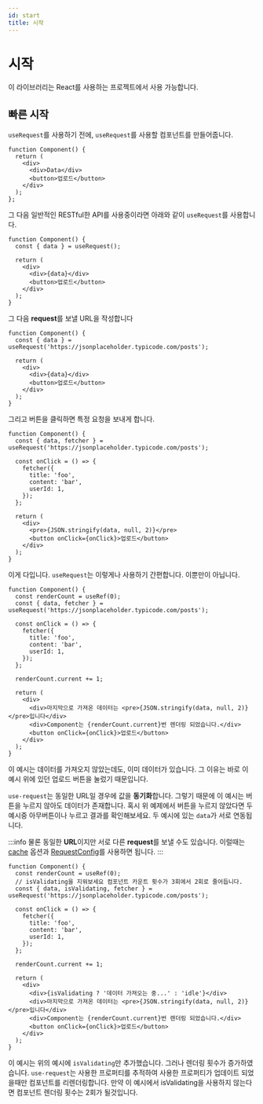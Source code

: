 ```yaml
---
id: start
title: 시작
---
```


# 시작
이 라이브러리는 React를 사용하는 프로젝트에서 사용 가능합니다.

## 빠른 시작
`useRequest`를 사용하기 전에, `useRequest`를 사용할 컴포넌트를 만들어줍니다.
```tsx
function Component() {
  return (
    <div>
      <div>Data</div>
      <button>업로드</button>
    </div>
  );
};
```

그 다음 일반적인 RESTful한 API를 사용중이라면 아래와 같이 `useRequest`를 사용합니다.
```tsx
function Component() {
  const { data } = useRequest();
  
  return (
    <div>
      <div>{data}</div>
      <button>업로드</button>
    </div>
  );
}
```

그 다음 **request**를 보낼 URL을 작성합니다
```tsx
function Component() {
  const { data } = useRequest('https://jsonplaceholder.typicode.com/posts');

  return (
    <div>
      <div>{data}</div>
      <button>업로드</button>
    </div>
  );
}
```

그리고 버튼을 클릭하면 특정 요청을 보내게 합니다.
```tsx live
function Component() {
  const { data, fetcher } = useRequest('https://jsonplaceholder.typicode.com/posts');

  const onClick = () => {
    fetcher({
      title: 'foo',
      content: 'bar',
      userId: 1,
    });
  };

  return (
    <div>
      <pre>{JSON.stringify(data, null, 2)}</pre>
      <button onClick={onClick}>업로드</button>
    </div>
  );
}
```

이게 다입니다. `useRequest`는 이렇게나 사용하기 간편합니다. 이뿐만이 아닙니다.

```tsx live
function Component() {
  const renderCount = useRef(0);
  const { data, fetcher } = useRequest('https://jsonplaceholder.typicode.com/posts');

  const onClick = () => {
    fetcher({
      title: 'foo',
      content: 'bar',
      userId: 1,
    });
  };

  renderCount.current += 1;

  return (
    <div>
      <div>마지막으로 가져온 데이터는 <pre>{JSON.stringify(data, null, 2)}</pre>입니다</div>
      <div>Component는 {renderCount.current}번 렌더링 되었습니다.</div>
      <button onClick={onClick}>업로드</button>
    </div>
  );
}
```
이 예시는 데이터를 가져오지 않았는데도, 이미 데이터가 있습니다. 그 이유는 바로 이 예시 위에 있던 업로드 버튼을 눌렀기 때문입니다.

`use-request`는 동일한 URL일 경우에 값을 **동기화**합니다.  그렇기 때문에 이 예시는 버튼을 누르지 않아도 데이터가 존재합니다. 혹시 위 예제에서 버튼을 누르지 않았다면 두 예시중 아무버튼이나 누르고 결과를 확인해보세요. 두 예시에 있는 `data`가 서로 연동됩니다.

:::info
물론 동일한 **URL**이지만 서로 다른 **request**를 보낼 수도 있습니다. 이럴때는 [cache](options#cache) 옵션과 [RequestConfig](request-config)를 사용하면 됩니다.
:::

```tsx live
function Component() {
  const renderCount = useRef(0);
  // isValidating을 지워보세요 컴포넌트 카운트 횟수가 3회에서 2회로 줄어듭니다.
  const { data, isValidating, fetcher } = useRequest('https://jsonplaceholder.typicode.com/posts');

  const onClick = () => {
    fetcher({
      title: 'foo',
      content: 'bar',
      userId: 1,
    });
  };

  renderCount.current += 1;

  return (
    <div>
      <div>{isValidating ? '데이터 가져오는 중...' : 'idle'}</div>
      <div>마지막으로 가져온 데이터는 <pre>{JSON.stringify(data, null, 2)}</pre>입니다</div>
      <div>Component는 {renderCount.current}번 렌더링 되었습니다.</div>
      <button onClick={onClick}>업로드</button>
    </div>
  );
}
```
이 예시는 위의 예시에 `isValidating`만 추가했습니다. 그러나 렌더링 횟수가 증가하였습니다. `use-request`는 사용한 프로퍼티를 추적하여 사용한 프로퍼티가 업데이트 되었을때만 컴포넌트를 리렌더링합니다.
만약 이 예시에서 isValidating을 사용하지 않는다면 컴포넌트 렌더링 횟수는 2회가 될것입니다.
